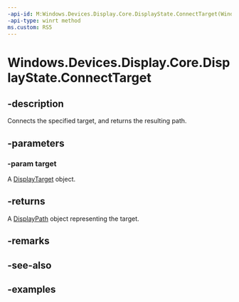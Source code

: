 ```yaml
---
-api-id: M:Windows.Devices.Display.Core.DisplayState.ConnectTarget(Windows.Devices.Display.Core.DisplayTarget)
-api-type: winrt method
ms.custom: RS5
---
```


<!-- Method syntax.
public DisplayPath DisplayState.ConnectTarget(DisplayTarget target)
-->

# Windows.Devices.Display.Core.DisplayState.ConnectTarget

## -description

Connects the specified target, and returns the resulting path.

## -parameters

### -param target

A [DisplayTarget](displaytarget.md) object.

## -returns

A [DisplayPath](displaypath.md) object representing the target.

## -remarks

## -see-also

## -examples
